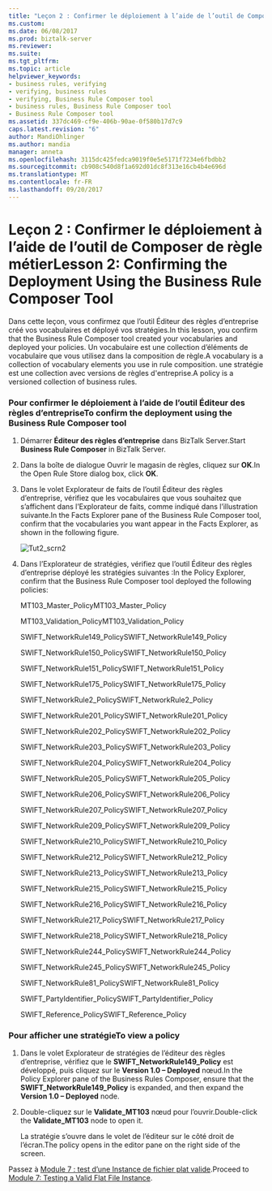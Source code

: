 ```yaml
---
title: "Leçon 2 : Confirmer le déploiement à l’aide de l’outil de Composer de règle métier | Documents Microsoft"
ms.custom: 
ms.date: 06/08/2017
ms.prod: biztalk-server
ms.reviewer: 
ms.suite: 
ms.tgt_pltfrm: 
ms.topic: article
helpviewer_keywords:
- business rules, verifying
- verifying, business rules
- verifying, Business Rule Composer tool
- business rules, Business Rule Composer tool
- Business Rule Composer tool
ms.assetid: 337dc469-cf9e-406b-90ae-0f580b17d7c9
caps.latest.revision: "6"
author: MandiOhlinger
ms.author: mandia
manager: anneta
ms.openlocfilehash: 3115dc425fedca9019f0e5e5171f7234e6fbdbb2
ms.sourcegitcommit: cb908c540d8f1a692d01dc8f313e16cb4b4e696d
ms.translationtype: MT
ms.contentlocale: fr-FR
ms.lasthandoff: 09/20/2017
---
```

# <a name="lesson-2-confirming-the-deployment-using-the-business-rule-composer-tool"></a><span data-ttu-id="e8176-102">Leçon 2 : Confirmer le déploiement à l’aide de l’outil de Composer de règle métier</span><span class="sxs-lookup"><span data-stu-id="e8176-102">Lesson 2: Confirming the Deployment Using the Business Rule Composer Tool</span></span>
<span data-ttu-id="e8176-103">Dans cette leçon, vous confirmez que l’outil Éditeur des règles d’entreprise créé vos vocabulaires et déployé vos stratégies.</span><span class="sxs-lookup"><span data-stu-id="e8176-103">In this lesson, you confirm that the Business Rule Composer tool created your vocabularies and deployed your policies.</span></span> <span data-ttu-id="e8176-104">Un vocabulaire est une collection d’éléments de vocabulaire que vous utilisez dans la composition de règle.</span><span class="sxs-lookup"><span data-stu-id="e8176-104">A vocabulary is a collection of vocabulary elements you use in rule composition.</span></span> <span data-ttu-id="e8176-105">une stratégie est une collection avec versions de règles d'entreprise.</span><span class="sxs-lookup"><span data-stu-id="e8176-105">A policy is a versioned collection of business rules.</span></span>  
  
### <a name="to-confirm-the-deployment-using-the-business-rule-composer-tool"></a><span data-ttu-id="e8176-106">Pour confirmer le déploiement à l’aide de l’outil Éditeur des règles d’entreprise</span><span class="sxs-lookup"><span data-stu-id="e8176-106">To confirm the deployment using the Business Rule Composer tool</span></span>  
  
1.  <span data-ttu-id="e8176-107">Démarrer **Éditeur des règles d’entreprise** dans BizTalk Server.</span><span class="sxs-lookup"><span data-stu-id="e8176-107">Start **Business Rule Composer** in BizTalk Server.</span></span>  
  
2.  <span data-ttu-id="e8176-108">Dans la boîte de dialogue Ouvrir le magasin de règles, cliquez sur **OK**.</span><span class="sxs-lookup"><span data-stu-id="e8176-108">In the Open Rule Store dialog box, click **OK**.</span></span>  
  
3.  <span data-ttu-id="e8176-109">Dans le volet Explorateur de faits de l’outil Éditeur des règles d’entreprise, vérifiez que les vocabulaires que vous souhaitez que s’affichent dans l’Explorateur de faits, comme indiqué dans l’illustration suivante.</span><span class="sxs-lookup"><span data-stu-id="e8176-109">In the Facts Explorer pane of the Business Rule Composer tool, confirm that the vocabularies you want appear in the Facts Explorer, as shown in the following figure.</span></span>  
  
     ![](../../adapters-and-accelerators/accelerator-swift/media/tut2-scrn2.gif "Tut2_scrn2")  
  
4.  <span data-ttu-id="e8176-110">Dans l’Explorateur de stratégies, vérifiez que l’outil Éditeur des règles d’entreprise déployé les stratégies suivantes :</span><span class="sxs-lookup"><span data-stu-id="e8176-110">In the Policy Explorer, confirm that the Business Rule Composer tool deployed the following policies:</span></span>  
  
     <span data-ttu-id="e8176-111">MT103_Master_Policy</span><span class="sxs-lookup"><span data-stu-id="e8176-111">MT103_Master_Policy</span></span>  
  
     <span data-ttu-id="e8176-112">MT103_Validation_Policy</span><span class="sxs-lookup"><span data-stu-id="e8176-112">MT103_Validation_Policy</span></span>  
  
     <span data-ttu-id="e8176-113">SWIFT_NetworkRule149_Policy</span><span class="sxs-lookup"><span data-stu-id="e8176-113">SWIFT_NetworkRule149_Policy</span></span>  
  
     <span data-ttu-id="e8176-114">SWIFT_NetworkRule150_Policy</span><span class="sxs-lookup"><span data-stu-id="e8176-114">SWIFT_NetworkRule150_Policy</span></span>  
  
     <span data-ttu-id="e8176-115">SWIFT_NetworkRule151_Policy</span><span class="sxs-lookup"><span data-stu-id="e8176-115">SWIFT_NetworkRule151_Policy</span></span>  
  
     <span data-ttu-id="e8176-116">SWIFT_NetworkRule175_Policy</span><span class="sxs-lookup"><span data-stu-id="e8176-116">SWIFT_NetworkRule175_Policy</span></span>  
  
     <span data-ttu-id="e8176-117">SWIFT_NetworkRule2_Policy</span><span class="sxs-lookup"><span data-stu-id="e8176-117">SWIFT_NetworkRule2_Policy</span></span>  
  
     <span data-ttu-id="e8176-118">SWIFT_NetworkRule201_Policy</span><span class="sxs-lookup"><span data-stu-id="e8176-118">SWIFT_NetworkRule201_Policy</span></span>  
  
     <span data-ttu-id="e8176-119">SWIFT_NetworkRule202_Policy</span><span class="sxs-lookup"><span data-stu-id="e8176-119">SWIFT_NetworkRule202_Policy</span></span>  
  
     <span data-ttu-id="e8176-120">SWIFT_NetworkRule203_Policy</span><span class="sxs-lookup"><span data-stu-id="e8176-120">SWIFT_NetworkRule203_Policy</span></span>  
  
     <span data-ttu-id="e8176-121">SWIFT_NetworkRule204_Policy</span><span class="sxs-lookup"><span data-stu-id="e8176-121">SWIFT_NetworkRule204_Policy</span></span>  
  
     <span data-ttu-id="e8176-122">SWIFT_NetworkRule205_Policy</span><span class="sxs-lookup"><span data-stu-id="e8176-122">SWIFT_NetworkRule205_Policy</span></span>  
  
     <span data-ttu-id="e8176-123">SWIFT_NetworkRule206_Policy</span><span class="sxs-lookup"><span data-stu-id="e8176-123">SWIFT_NetworkRule206_Policy</span></span>  
  
     <span data-ttu-id="e8176-124">SWIFT_NetworkRule207_Policy</span><span class="sxs-lookup"><span data-stu-id="e8176-124">SWIFT_NetworkRule207_Policy</span></span>  
  
     <span data-ttu-id="e8176-125">SWIFT_NetworkRule209_Policy</span><span class="sxs-lookup"><span data-stu-id="e8176-125">SWIFT_NetworkRule209_Policy</span></span>  
  
     <span data-ttu-id="e8176-126">SWIFT_NetworkRule210_Policy</span><span class="sxs-lookup"><span data-stu-id="e8176-126">SWIFT_NetworkRule210_Policy</span></span>  
  
     <span data-ttu-id="e8176-127">SWIFT_NetworkRule212_Policy</span><span class="sxs-lookup"><span data-stu-id="e8176-127">SWIFT_NetworkRule212_Policy</span></span>  
  
     <span data-ttu-id="e8176-128">SWIFT_NetworkRule213_Policy</span><span class="sxs-lookup"><span data-stu-id="e8176-128">SWIFT_NetworkRule213_Policy</span></span>  
  
     <span data-ttu-id="e8176-129">SWIFT_NetworkRule215_Policy</span><span class="sxs-lookup"><span data-stu-id="e8176-129">SWIFT_NetworkRule215_Policy</span></span>  
  
     <span data-ttu-id="e8176-130">SWIFT_NetworkRule216_Policy</span><span class="sxs-lookup"><span data-stu-id="e8176-130">SWIFT_NetworkRule216_Policy</span></span>  
  
     <span data-ttu-id="e8176-131">SWIFT_NetworkRule217_Policy</span><span class="sxs-lookup"><span data-stu-id="e8176-131">SWIFT_NetworkRule217_Policy</span></span>  
  
     <span data-ttu-id="e8176-132">SWIFT_NetworkRule218_Policy</span><span class="sxs-lookup"><span data-stu-id="e8176-132">SWIFT_NetworkRule218_Policy</span></span>  
  
     <span data-ttu-id="e8176-133">SWIFT_NetworkRule244_Policy</span><span class="sxs-lookup"><span data-stu-id="e8176-133">SWIFT_NetworkRule244_Policy</span></span>  
  
     <span data-ttu-id="e8176-134">SWIFT_NetworkRule245_Policy</span><span class="sxs-lookup"><span data-stu-id="e8176-134">SWIFT_NetworkRule245_Policy</span></span>  
  
     <span data-ttu-id="e8176-135">SWIFT_NetworkRule81_Policy</span><span class="sxs-lookup"><span data-stu-id="e8176-135">SWIFT_NetworkRule81_Policy</span></span>  
  
     <span data-ttu-id="e8176-136">SWIFT_PartyIdentifier_Policy</span><span class="sxs-lookup"><span data-stu-id="e8176-136">SWIFT_PartyIdentifier_Policy</span></span>  
  
     <span data-ttu-id="e8176-137">SWIFT_Reference_Policy</span><span class="sxs-lookup"><span data-stu-id="e8176-137">SWIFT_Reference_Policy</span></span>  
  
### <a name="to-view-a-policy"></a><span data-ttu-id="e8176-138">Pour afficher une stratégie</span><span class="sxs-lookup"><span data-stu-id="e8176-138">To view a policy</span></span>  
  
1.  <span data-ttu-id="e8176-139">Dans le volet Explorateur de stratégies de l’éditeur des règles d’entreprise, vérifiez que le **SWIFT_NetworkRule149_Policy** est développé, puis cliquez sur le **Version 1.0 – Deployed** nœud.</span><span class="sxs-lookup"><span data-stu-id="e8176-139">In the Policy Explorer pane of the Business Rules Composer, ensure that the **SWIFT_NetworkRule149_Policy** is expanded, and then expand the **Version 1.0 – Deployed** node.</span></span>  
  
2.  <span data-ttu-id="e8176-140">Double-cliquez sur le **Validate_MT103** nœud pour l’ouvrir.</span><span class="sxs-lookup"><span data-stu-id="e8176-140">Double-click the **Validate_MT103** node to open it.</span></span>  
  
     <span data-ttu-id="e8176-141">La stratégie s’ouvre dans le volet de l’éditeur sur le côté droit de l’écran.</span><span class="sxs-lookup"><span data-stu-id="e8176-141">The policy opens in the editor pane on the right side of the screen.</span></span>  
  
 <span data-ttu-id="e8176-142">Passez à [Module 7 : test d’une Instance de fichier plat valide](../../adapters-and-accelerators/accelerator-swift/module-7-testing-a-valid-flat-file-instance.md).</span><span class="sxs-lookup"><span data-stu-id="e8176-142">Proceed to [Module 7: Testing a Valid Flat File Instance](../../adapters-and-accelerators/accelerator-swift/module-7-testing-a-valid-flat-file-instance.md).</span></span>